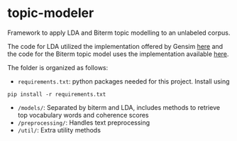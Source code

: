 # topic-modeler
Framework to apply LDA and Biterm topic modelling to an unlabeled corpus.

The code for LDA utilized the implementation offered by Gensim [here](https://radimrehurek.com/gensim/models/ldamodel.html) and the code for the Biterm topic model uses the implementation available [here](https://github.com/markoarnauto/biterm).

The folder is organized as follows:
- `requirements.txt`: python packages needed for this project. Install using 
```
pip install -r requirements.txt
```
- `/models/`: Separated by biterm and LDA, includes methods to retrieve top vocabulary words and coherence scores
- `/preprocessing/`: Handles text preprocessing
- `/util/`: Extra utility methods
